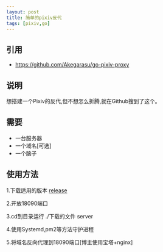 ```yaml
---
layout: post
title: 简单的pixiv反代
tags: [pixiv,go]
---
```


## 引用
- https://github.com/Akegarasu/go-pixiv-proxy

## 说明
   想搭建一个Pixiv的反代,但不想怎么折腾,就在Github搜到了这个。

## 需要
- 一台服务器
- 一个域名[可选]
- 一个脑子

## 使用方法
1.下载适用的版本 [release](https://github.com/Akegarasu/go-pixiv-proxy/releases/)

2.开放18090端口

3.cd到目录运行 ./下载的文件 server

4.使用Systemd,pm2等方法守护进程

5.将域名反向代理到18090端口[博主使用宝塔+nginx]
   
